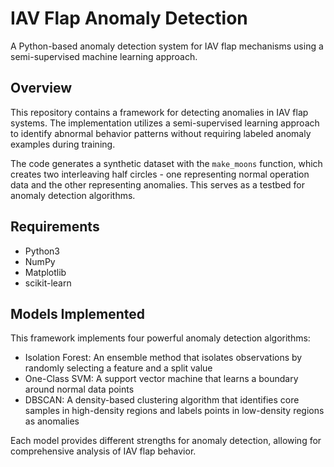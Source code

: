 # IAV Flap Anomaly Detection

A Python-based anomaly detection system for IAV flap mechanisms using a semi-supervised machine learning approach.

## Overview

This repository contains a framework for detecting anomalies in IAV flap systems. The implementation utilizes a semi-supervised learning approach to identify abnormal behavior patterns without requiring labeled anomaly examples during training.

The code generates a synthetic dataset with the `make_moons` function, which creates two interleaving half circles - one representing normal operation data and the other representing anomalies. This serves as a testbed for anomaly detection algorithms.

## Requirements

- Python3
- NumPy
- Matplotlib
- scikit-learn

## Models Implemented
This framework implements four powerful anomaly detection algorithms:

- Isolation Forest: An ensemble method that isolates observations by randomly selecting a feature and a split value
- One-Class SVM: A support vector machine that learns a boundary around normal data points
- DBSCAN: A density-based clustering algorithm that identifies core samples in high-density regions and labels points in low-density regions as anomalies

Each model provides different strengths for anomaly detection, allowing for comprehensive analysis of IAV flap behavior.
